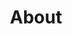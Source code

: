 ---
# Page title
title: About
# Page type - we want a landing page (such as a homepage)
type: landing

# Your landing page sections - add as many different content blocks as you like
sections:
  - block: contact
    content:
      title: Contact
      text: Hello! I'm Cho Dae-in, a third-year student at Chonbuk National University. I'm interested in information security, and I'm especially studying the field of intrusion response and mock hacking. In addition, I'm conducting research activities in the information protection lab at Chonbuk National University's engineering college, No. 7 and No. 402.here is my blog link! https://chaseit.tistory.com/
      email: jdi0427@jbnu.ac.kr
      phone: +82-010-3346-4670
      address:
        street: Chonbuk National University Engineering College Building 7 402
        city: JeonJu
        region: Jeollabuk-do
        postcode: '54896'
        country: Republic of Korea
        country_code: KO
      coordinates:
        latitude: '35.84601324617979'
        longitude: '127.13444961966684'
      directions: 
      autolink: true
    design:
      columns: '3'
---